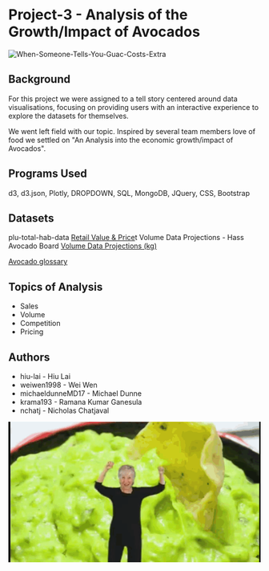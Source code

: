 # Project-3 - Analysis of the Growth/Impact of Avocados 

![When-Someone-Tells-You-Guac-Costs-Extra](https://user-images.githubusercontent.com/96853408/174475690-c1c55f97-36f5-4ccc-8060-77aa9a0a795d.gif)

## Background 
For this project we were assigned to a tell story centered around data visualisations, focusing on providing users with an interactive experience to explore the datasets for themselves. 

We went left field with our topic. Inspired by several team members love of food we settled on "An Analysis into the economic growth/impact of Avocados".  

## Programs Used
d3, d3.json, Plotly, DROPDOWN,  SQL, MongoDB, JQuery, CSS, Bootstrap

## Datasets 
plu-total-hab-data <a href = "https://hassavocadoboard.com/category-data/">Retail Value & Price</a>t
Volume Data  Projections - Hass Avocado Board <a href="https://hassavocadoboard.com/volume-data-projections/">Volume Data  Projections (kg)</a>

<a href="https://loveonetoday.com/how-to/identify-hass-avocados/">Avocado glossary</a>


## Topics of Analysis 
- Sales 
- Volume
- Competition 
- Pricing 

## Authors
- hiu-lai           - Hiu Lai 
- weiwen1998        - Wei Wen 
- michaeldunneMD17  - Michael Dunne 
- krama193          - Ramana Kumar Ganesula 
- nchatj            - Nicholas Chatjaval 

![kek](https://raw.githubusercontent.com/hiu-lai/Project-3/main/inspiring%20visuals/avocado-guacamole.gif)
